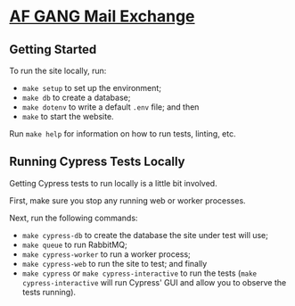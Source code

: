 # [AF GANG Mail Exchange](https://mail.afgang.co.uk)

## Getting Started

To run the site locally, run:
 * `make setup` to set up the environment;
 * `make db` to create a database;
 * `make dotenv` to write a default `.env` file; and then 
 * `make` to start the website.

Run `make help` for information on how to run tests, linting, etc.


## Running Cypress Tests Locally

Getting Cypress tests to run locally is a little bit involved.

First, make sure you stop any running web or worker processes.

Next, run the following commands:

* `make cypress-db` to create the database the site under test will use;
* `make queue` to run RabbitMQ;
* `make cypress-worker` to run a worker process;
* `make cypress-web` to run the site to test; and finally
* `make cypress` or `make cypress-interactive` to run the tests (`make cypress-interactive` will run Cypress' GUI and allow you to observe the tests running).
